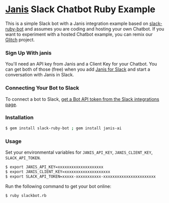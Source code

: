 # [Janis](https://www.janis.ai) Slack Chatbot Ruby Example

This is a simple Slack bot with a Janis integration example based on [slack-ruby-bot](https://github.com/dblock/slack-ruby-bot) and assumes you are coding and hosting your own Chatbot.  If you want to experiment with a hosted Chatbot example, you can remix our [Glitch](https://glitch.com/edit/#!/blaze-temper) project. 


### Sign Up With janis

You'll need an API key from Janis and a Client Key for your Chatbot.  You can get both of those (free) when you add [Janis for Slack](https://www.janis.ai) and start a conversation with Janis in Slack.

### Connecting Your Bot to Slack

To connect a bot to Slack, [get a Bot API token from the Slack integrations page](https://my.slack.com/services/new/bot).

### Installation

```bash
$ gem install slack-ruby-bot ; gem install janis-ai
```

### Usage

Set your environmental variables for `JANIS_API_KEY`, `JANIS_CLIENT_KEY`, `SLACK_API_TOKEN`.

```bash
$ export JANIS_API_KEY=xxxxxxxxxxxxxxxxxxxx
$ export JANIS_CLIENT_KEY=xxxxxxxxxxxxxxxxxxxx
$ export SLACK_API_TOKEN=xxxxx-xxxxxxxxxxx-xxxxxxxxxxxxxxxxxxxxxxx
```

Run the following command to get your bot online:

```bash
$ ruby slackbot.rb
```
